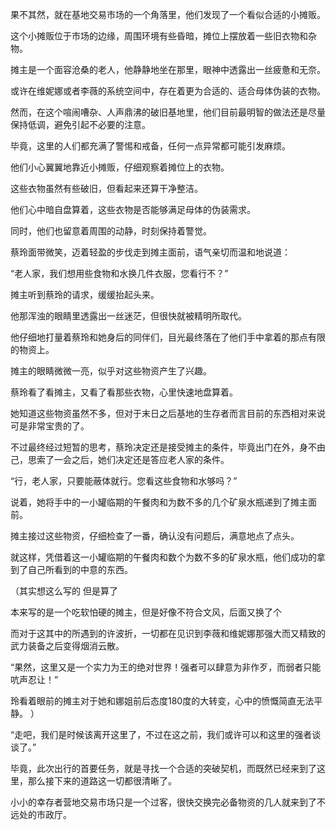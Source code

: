 果不其然，就在基地交易市场的一个角落里，他们发现了一个看似合适的小摊贩。

这个小摊贩位于市场的边缘，周围环境有些昏暗，摊位上摆放着一些旧衣物和杂物。

摊主是一个面容沧桑的老人，他静静地坐在那里，眼神中透露出一丝疲惫和无奈。

或许在维妮娜或者李薇的系统空间中，存在着更为合适的、适合母体伪装的衣物。

然而，在这个喧闹嘈杂、人声鼎沸的破旧基地里，他们目前最明智的做法还是尽量保持低调，避免引起不必要的注意。

毕竟，这里的人们都充满了警惕和戒备，任何一点异常都可能引发麻烦。

他们小心翼翼地靠近小摊贩，仔细观察着摊位上的衣物。

这些衣物虽然有些破旧，但看起来还算干净整洁。

他们心中暗自盘算着，这些衣物是否能够满足母体的伪装需求。

同时，他们也留意着周围的动静，时刻保持着警觉。

蔡玲面带微笑，迈着轻盈的步伐走到摊主面前，语气亲切而温和地说道：

“老人家，我们想用些食物和水换几件衣服，您看行不？”

摊主听到蔡玲的请求，缓缓抬起头来。

他那浑浊的眼睛里透露出一丝迷茫，但很快就被精明所取代。

他仔细地打量着蔡玲和她身后的同伴们，目光最终落在了他们手中拿着的那点有限的物资上。

摊主的眼睛微微一亮，似乎对这些物资产生了兴趣。

蔡玲看了看摊主，又看了看那些衣物，心里快速地盘算着。

她知道这些物资虽然不多，但对于末日之后基地的生存者而言目前的东西相对来说可是非常宝贵的了。

不过最终经过短暂的思考，蔡玲决定还是接受摊主的条件，毕竟出门在外，身不由己，思索了一会之后，她们决定还是答应老人家的条件。

“行，老人家，只要能蔽体就行。您看这些食物和水够吗？”

说着，她将手中的一小罐临期的午餐肉和为数不多的几个矿泉水瓶递到了摊主面前。

摊主接过这些物资，仔细检查了一番，确认没有问题后，满意地点了点头。

就这样，凭借着这一小罐临期的午餐肉和数个为数不多的矿泉水瓶，他们成功的拿到了自己所看到的中意的东西。

（其实想这么写的 但是算了 

  本来写的是一个吃软怕硬的摊主，但是好像不符合文风，后面又换了个
 
   而对于这其中的所遇到的许波折，一切都在见识到李薇和维妮娜那强大而又精致的武力装备之后变得烟消云散。

“果然，这里又是一个实力为王的绝对世界！强者可以肆意为非作歹，而弱者只能吭声忍让！”

玲看着眼前的摊主对于她和娜姐前后态度180度的大转变，心中的愤慨简直无法平静。 ）

“走吧，我们是时候该离开这里了，不过在这之前，我们或许可以和这里的强者谈谈了。”

毕竟，此次出行的首要任务，就是寻找一个合适的突破契机，而既然已经来到了这里，那么接下来的道路这一切都很清晰了。

小小的幸存者营地交易市场只是一个过客，很快交换完必备物资的几人就来到了不远处的市政厅。




